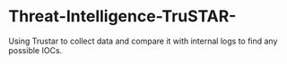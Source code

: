 # Threat-Intelligence-TruSTAR-
Using Trustar to collect data and compare it with internal logs to find any possible IOCs.
